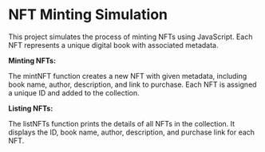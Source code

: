 # NFT Minting Simulation
This project simulates the process of minting NFTs using JavaScript. Each NFT represents a unique digital book with associated metadata.

**Minting NFTs:**

The mintNFT function creates a new NFT with given metadata, including book name, author, description, and link to purchase.
Each NFT is assigned a unique ID and added to the collection.

**Listing NFTs:**

The listNFTs function prints the details of all NFTs in the collection.
It displays the ID, book name, author, description, and purchase link for each NFT.
